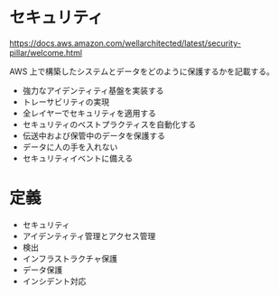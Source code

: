 # セキュリティ
https://docs.aws.amazon.com/wellarchitected/latest/security-pillar/welcome.html

AWS 上で構築したシステムとデータをどのように保護するかを記載する。

* 強力なアイデンティティ基盤を実装する
* トレーサビリティの実現
* 全レイヤーでセキュリティを適用する
* セキュリティのベストプラクティスを自動化する
* 伝送中および保管中のデータを保護する
* データに人の手を入れない
* セキュリティイベントに備える

# 定義

* セキュリティ
* アイデンティティ管理とアクセス管理
* 検出
* インフラストラクチャ保護
* データ保護
* インシデント対応
